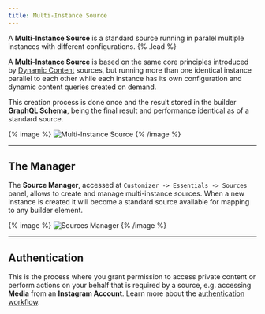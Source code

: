 ```yaml
---
title: Multi-Instance Source
---
```


A **Multi-Instance Source** is a standard source running in paralel multiple instances with different configurations. {% .lead %}

A **Multi-Instance Source** is based on the same core principles introduced by [Dynamic Content](https://yootheme.com/support/yootheme-pro/joomla/dynamic-content) sources, but running more than one identical instance parallel to each other while each instance has its own configuration and dynamic content queries created on demand.

This creation process is done once and the result stored in the builder **GraphQL Schema**, being the final result and performance identical as of a standard source.

{% image %}
![Multi-Instance Source](/assets/ytp/sources/manager-instance-multi.webp)
{% /image %}

---

## The Manager

The **Source Manager**, accessed at `Customizer -> Essentials -> Sources` panel, allows to create and manage multi-instance sources. When a new instance is created it will become a standard source available for mapping to any builder element.

{% image %}
![Sources Manager](/assets/ytp/sources-manager.gif)
{% /image %}

---

## Authentication

This is the process where you grant permission to access private content or perform actions on your behalf that is required by a source, e.g. accessing **Media** from an **Instagram Account**. Learn more about the [authentication workflow](../auth-manager).
